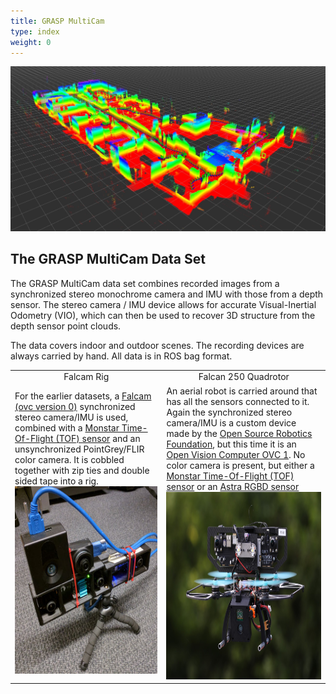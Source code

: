 ```yaml
---
title: GRASP MultiCam
type: index
weight: 0
---
```

![header](media/landing_page.jpg)
## The GRASP MultiCam Data Set

The GRASP MultiCam data set combines recorded images from a
synchronized stereo monochrome camera and IMU  with those from a depth
sensor. The stereo camera / IMU device allows for accurate
Visual-Inertial Odometry (VIO), which can then be used to recover 3D
structure from the depth sensor point clouds.

The data covers indoor and outdoor scenes. The recording devices are
always carried by hand. All data is in ROS bag format.

<table>
<tr>
<td align="center">Falcam Rig</td><td align="center">Falcan 250 Quadrotor</td>
</tr>
<tr>
<td>
For the earlier datasets, a
<a href="https://github.com/osrf/ovc/tree/master/hardware/ovc0/HarleyTandem">
Falcam (ovc version 0)</a>
synchronized stereo camera/IMU is used, combined with
a <a href="https://pmdtec.com/picofamily/">
Monstar Time-Of-Flight (TOF) sensor</a>
and an unsynchronized  PointGrey/FLIR color camera. It
is cobbled together with zip ties and double sided tape into a rig.<br/>
<img src="media/falcam_rig.jpg" height="300"/>
</td>
<td>
An aerial robot is carried around that has all
the sensors connected to it. Again the synchronized stereo camera/IMU is a custom device made
by the <a href="https://www.openrobotics.org/">Open Source Robotics Foundation</a>, but
this time it is an <a href="https://github.com/osrf/ovc">Open Vision Computer OVC 1</a>.
No color camera is present, but either a
<a href="https://pmdtec.com/picofamily/">Monstar Time-Of-Flight (TOF) sensor</a>
or an <a href="https://orbbec3d.com/product-astra-pro/">Astra RGBD sensor</a><br/>
<img src="media/falcon_250.jpg" height="300"/>
</td>
</tr>
</table>
